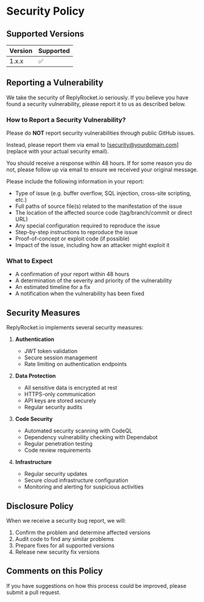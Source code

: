 # Security Policy

## Supported Versions

| Version | Supported          |
| ------- | ------------------ |
| 1.x.x   | :white_check_mark: |

## Reporting a Vulnerability

We take the security of ReplyRocket.io seriously. If you believe you have found a security vulnerability, please report it to us as described below.

### How to Report a Security Vulnerability?

Please do **NOT** report security vulnerabilities through public GitHub issues.

Instead, please report them via email to [security@yourdomain.com] (replace with your actual security email).

You should receive a response within 48 hours. If for some reason you do not, please follow up via email to ensure we received your original message.

Please include the following information in your report:

- Type of issue (e.g. buffer overflow, SQL injection, cross-site scripting, etc.)
- Full paths of source file(s) related to the manifestation of the issue
- The location of the affected source code (tag/branch/commit or direct URL)
- Any special configuration required to reproduce the issue
- Step-by-step instructions to reproduce the issue
- Proof-of-concept or exploit code (if possible)
- Impact of the issue, including how an attacker might exploit it

### What to Expect

- A confirmation of your report within 48 hours
- A determination of the severity and priority of the vulnerability
- An estimated timeline for a fix
- A notification when the vulnerability has been fixed

## Security Measures

ReplyRocket.io implements several security measures:

1. **Authentication**
   - JWT token validation
   - Secure session management
   - Rate limiting on authentication endpoints

2. **Data Protection**
   - All sensitive data is encrypted at rest
   - HTTPS-only communication
   - API keys are stored securely
   - Regular security audits

3. **Code Security**
   - Automated security scanning with CodeQL
   - Dependency vulnerability checking with Dependabot
   - Regular penetration testing
   - Code review requirements

4. **Infrastructure**
   - Regular security updates
   - Secure cloud infrastructure configuration
   - Monitoring and alerting for suspicious activities

## Disclosure Policy

When we receive a security bug report, we will:

1. Confirm the problem and determine affected versions
2. Audit code to find any similar problems
3. Prepare fixes for all supported versions
4. Release new security fix versions

## Comments on this Policy

If you have suggestions on how this process could be improved, please submit a pull request. 